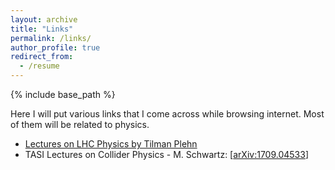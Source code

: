 ```yaml
---
layout: archive
title: "Links"
permalink: /links/
author_profile: true
redirect_from:
  - /resume
---
```


{% include base_path %}

Here I will put various links that I come across while browsing internet. Most of them will be related to physics.

- [Lectures on LHC Physics by Tilman Plehn](https://www.thphys.uni-heidelberg.de/~plehn/pics/lhc.pdf)
- TASI Lectures on Collider Physics - M. Schwartz: [[arXiv:1709.04533](https://arxiv.org/abs/1709.04533)]
